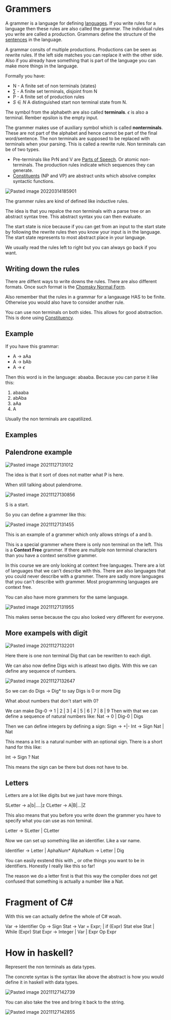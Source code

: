 # Grammers
A grammer is a language for defining [languages](Languages.md).  If you write rules for a language then these rules are also called the grammar. The individual rules you write are called a production. Grammars define the structure of the [sentences](../Data/Sentences.md) in the language.

A grammar consits of multiple productions. Productions can be seen as rewrite rules. If the left side matches you can replace it with the other side. Also if you already have something that is part of the language you can make more things in the language.

Formally you have:
- N - A finite set of non terminals (states)
- $\sum\limits$ - A finite set terminals, disjoint from N 
- P - A finite set of production rules 
- $S \in N$ A distinguished start non terminal state from N. 

The symbol from the alphabeth are also called **terminals**. $\epsilon$ is also a terminal. Rember epsilon is the empty input.

The grammer makes use of auxiliary symbol which is called **nonterminals**. These are not part of the alphabet and hence cannot be part of the final word/sentence. The non terminals are supposed to be replaced with terminals when your parsing. This is called a rewrite rule. Non terminals can be of two types. 

- Pre-terminals like PrN and V are [Parts of Speech](Parts%20of%20Speech.md). Or atomic non-terminals. The production rules indicate which sequences they can generate.
- [Constituents](Constituency.md) (NP and VP) are abstract units which absolve complex syntactic functions. 

![Pasted image 20220314185901](../images/Pasted%20image%2020220314185901.webp)


The grammer rules are kind of defined like inductive rules.

The idea is that you repalce the non terminals with a parse tree or an abstract syntax tree. This abstract syntax you can then evaluate. 


The start state is nice because if you can get from an input to the start state by following the rewrite rules then you know your input is in the language. The start state represents to most abstract place in your language. 

We usually read the rules left to right but you can always go back if you want. 

## Writing down the rules
There are diffent ways to write downs the rules. There are also different formats. Once such format is the  [Chomsky Normal Form](Chomsky%20Normal%20Form.md).

Also remember that the rules in a grammar for a langauage HAS to be finite. Otherwise you would also have to consider another rule. 

You can use non terminals on both sides. This allows for good abstraction. This is done using [Constituency](Constituency.md).


## Example

If you have this grammar:

- A -> aAa
- A -> bAb
- A -> $\epsilon$

Then this word is in the language: abaaba. Because you can parse it like this:
1. abaaba
2. abAba
3. aAa
4. A

Usually the non terminals are capatilized. 




## Examples

## Palendrone example

![Pasted image 20211127131012](../images/Pasted%20image%2020211127131012.webp)

The idea is that it sort of does not matter what P is here. 

When still talking about palendrome. 

![Pasted image 20211127130856](../images/Pasted%20image%2020211127130856.webp)

S is a start. 

So you can define a grammer like this:

![Pasted image 20211127131455](../images/Pasted%20image%2020211127131455.webp)

This is an example of a grammer which only allows strings of a and b.

This is a special grammer where there is only non terminal on the left. This is a **Context Free** grammer. If there are multiple non terminal characters than you have a context sensitive grammer.

In this course we are only looking at context free languages. There are a lot of languages that we can't describe with this. There are also languages that you could never describe with a grammer. There are sadly more languages that you can't describe with grammer. Most programming languages are context free. 

You can also have more grammers for the same language. 

![Pasted image 20211127131955](../images/Pasted%20image%2020211127131955.webp)

This makes sense because the cpu also looked very different for everyone. 

## More exampels with digit
![Pasted image 20211127132201](../images/Pasted%20image%2020211127132201.webp)

Here there is one non terminal Dig that can be rewritten to each digit. 

We can also now define Digs wich is atleast two digits. With this we can define any sequence of numbers. 

![Pasted image 20211127132647](../images/Pasted%20image%2020211127132647.webp)

So we can do Digs -> Dig* to say Digs is 0 or more Dig

What about numbers that don't start with 0?

We can make Dig-0 -> 1 | 2 | 3 | 4 | 5 | 6 | 7 | 8 | 9
Then with that we can define a sequence of natural numbers like:
Nat -> 0 | Dig-0 | Digs

Then we can define integers by defining a sign:
Sign -> +|-
Int -> Sign Nat | Nat 

This means a Int is a natural number with an optional sign. There is a short hand for this like:

Int -> Sign ? Nat 

This means the sign can be there but does not have to be. 

## Letters
Letters are a lot like digits but we just have more things. 

SLetter -> a|b|....|z
CLetter -> A|B|...|Z

This also means that you before you write down the grammer you have to specify what you can use as non teminal. 

Letter -> SLetter | CLetter

Now we can set up something like an identifier. Like a var name. 

Identifier -> Letter | AphaNum* 
AlphaNum -> Letter | Dig

You can easily exstend this with _ or othe things you want to be in identifiers. Honestly I really like this so far!

The reason we do a letter first is that this way the compiler does not get confused that something is actually a number like a Nat. 

# Fragment of C#

With this we can actually define the whole of C# woah.

Var -> Identifier
Op -> Sign 
Stat -> Var = Expr; 
	| if (Expr) Stat else Stat
	| While (Expr) Stat
Expr -> Integer
	| Var
	| Expr Op Expr


# How in haskell?

Represent the non terminals as data types. 

The concrete syntax is the syntax like above the abstract is how you would define it in haskell with data types. 

![Pasted image 20211127142739](../images/Pasted%20image%2020211127142739.webp)

You can also take the tree and bring it back to the string. 

![Pasted image 20211127142855](../images/Pasted%20image%2020211127142855.webp)